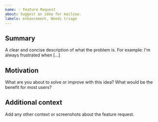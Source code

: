 ```yaml
---
name: 💡 Feature Request
about: Suggest an idea for mailcow.
labels: enhancement, Needs triage
---
```


<!--
  Please note that the mailcow team and its contributors do have finite
  resources and that we can not work on all filed feature requests.

  However making us aware about certain ideas can help us improving
  mailcow together.
  
  We're also happy to help you getting a specific  feature implemented.
-->

## Summary

A clear and concise description of what the problem is.
For example: I'm always frustrated when [...]

## Motivation

What are you about to solve or improve with this idea?
What would be the benefit for most users?

## Additional context

Add any other context or screenshots about the feature request.
